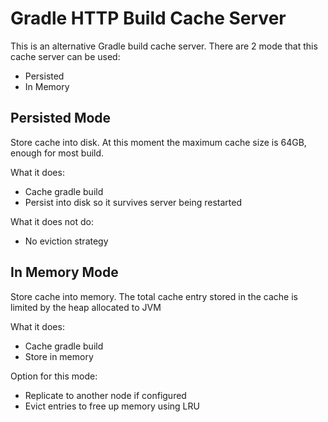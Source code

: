 # Gradle HTTP Build Cache Server

This is an alternative Gradle build cache server.
There are 2 mode that this cache server can be used:
* Persisted
* In Memory

## Persisted Mode
Store cache into disk. At this moment the maximum cache size is 64GB, enough for most build.

What it does:
* Cache gradle build
* Persist into disk so it survives server being restarted

What it does not do:
* No eviction strategy

## In Memory Mode
Store cache into memory. The total cache entry stored in the cache is limited by the heap allocated to JVM

What it does:
* Cache gradle build
* Store in memory

Option for this mode:
* Replicate to another node if configured
* Evict entries to free up memory using LRU
